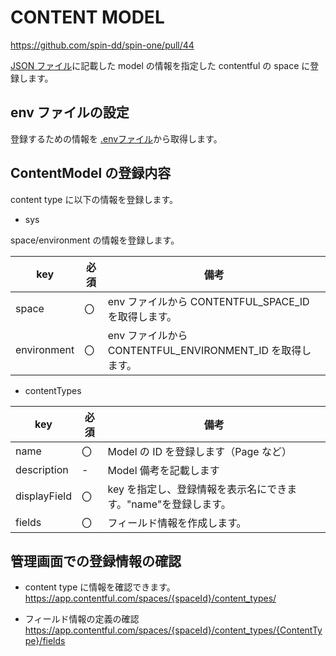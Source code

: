 # CONTENT MODEL

<https://github.com/spin-dd/spin-one/pull/44>

[JSON ファイル](/packages/gatsby-theme-spin-one/data/contentful/content-model.json)に記載した model の情報を指定した contentful の space に登録します。

## env ファイルの設定

登録するための情報を [.envファイル](../../Gatsby/envfile.md)から取得します。

## ContentModel の登録内容

content type に以下の情報を登録します。

- sys

space/environment の情報を登録します。

| key         | 必須 | 備考                                                      |
| ----------- | ---- | --------------------------------------------------------- |
| space       | 〇   | env ファイルから CONTENTFUL_SPACE_ID を取得します。       |
| environment | 〇   | env ファイルから CONTENTFUL_ENVIRONMENT_ID を取得します。 |

- contentTypes

| key          | 必須 | 備考                                                           |
| ------------ | ---- | -------------------------------------------------------------- |
| name         | 〇   | Model の ID を登録します（Page など）                          |
| description  | -    | Model 備考を記載します                                         |
| displayField | 〇   | key を指定し、登録情報を表示名にできます。"name"を登録します。 |
| fields       | 〇   | フィールド情報を作成します。                                   |

## 管理画面での登録情報の確認

- content type に情報を確認できます。
  <https://app.contentful.com/spaces/{spaceId}/content_types/>

- フィールド情報の定義の確認
  <https://app.contentful.com/spaces/{spaceId}/content_types/{ContentType}/fields>
